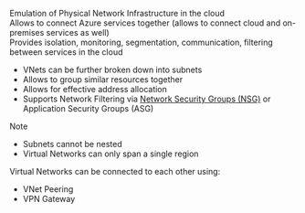 Emulation of Physical Network Infrastructure in the cloud  
Allows to connect Azure services together (allows to connect cloud and on-premises services as well)  
Provides isolation, monitoring, segmentation, communication, filtering between services in the cloud

* VNets can be further broken down into subnets
* Allows to group similar resources together
* Allows for effective address allocation
* Supports Network Filtering via [Network Security Groups (NSG)](Network%20Security%20Groups%20%28NSG%29.md) or Application Security Groups (ASG)

 > [!NOTE]
 > * Subnets cannot be nested
 > * Virtual Networks can only span a single region

Virtual Networks can be connected to each other using:
* VNet Peering
* VPN Gateway
